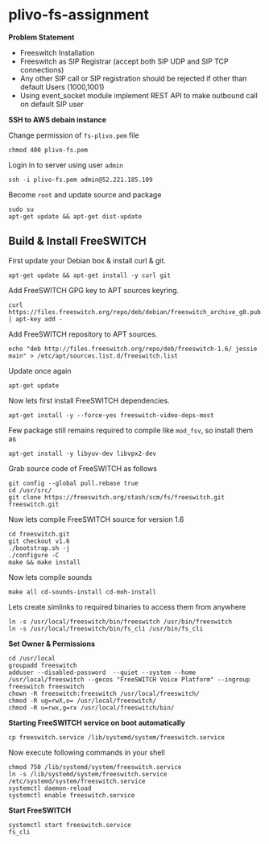 # plivo-fs-assignment

**Problem Statement**
* Freeswitch Installation
* Freeswitch as SIP Registrar (accept both SIP UDP and SIP TCP connections)
* Any other SIP call or SIP registration should be rejected if other than default Users (1000,1001)
* Using event_socket module implement REST API to make outbound call on default SIP user

**SSH to AWS debain instance**

 Change permission of `fs-plivo.pem` file
 
    chmod 400 plivo-fs.pem 
 
 Login in to server using user `admin`
 
    ssh -i plivo-fs.pem admin@52.221.185.109
 
 Become `root` and update source and package
 
    sudo su
    apt-get update && apt-get dist-update 
	
**Build & Install FreeSWITCH**
 -
 First update your Debian box & install curl & git.
 
    apt-get update && apt-get install -y curl git
 
 Add FreeSWITCH GPG key to APT sources keyring.
 
    curl https://files.freeswitch.org/repo/deb/debian/freeswitch_archive_g0.pub | apt-key add -
 
 Add FreeSWITCH repository to APT sources.
 
    echo "deb http://files.freeswitch.org/repo/deb/freeswitch-1.6/ jessie main" > /etc/apt/sources.list.d/freeswitch.list
 
 Update once again 
 
    apt-get update
 
 Now lets first install FreeSWITCH dependencies.
 
    apt-get install -y --force-yes freeswitch-video-deps-most 
 
 Few package still remains required to compile like `mod_fsv`, so install them as
 
    apt-get install -y libyuv-dev libvpx2-dev
 
 Grab source code of FreeSWITCH as follows
 
    git config --global pull.rebase true
    cd /usr/src/
    git clone https://freeswitch.org/stash/scm/fs/freeswitch.git freeswitch.git
 
 Now lets compile FreeSWITCH source for version 1.6
 
    cd freeswitch.git
    git checkout v1.6
    ./bootstrap.sh -j
    ./configure -C
    make && make install
 
 Now lets compile sounds
 
 
    make all cd-sounds-install cd-moh-install
 
 Lets create simlinks to required binaries to access them from anywhere
  
    ln -s /usr/local/freeswitch/bin/freeswitch /usr/bin/freeswitch
    ln -s /usr/local/freeswitch/bin/fs_cli /usr/bin/fs_cli

**Set Owner & Permissions**

    cd /usr/local
    groupadd freeswitch
    adduser --disabled-password  --quiet --system --home /usr/local/freeswitch --gecos "FreeSWITCH Voice Platform" --ingroup freeswitch freeswitch
    chown -R freeswitch:freeswitch /usr/local/freeswitch/
    chmod -R ug=rwX,o= /usr/local/freeswitch/
    chmod -R u=rwx,g=rx /usr/local/freeswitch/bin/

**Starting FreeSWITCH service on boot automatically**
 
    cp freeswitch.service /lib/systemd/system/freeswitch.service

 Now execute following commands in your shell
 
    chmod 750 /lib/systemd/system/freeswitch.service
    ln -s /lib/systemd/system/freeswitch.service /etc/systemd/system/freeswitch.service
    systemctl daemon-reload
    systemctl enable freeswitch.service

**Start FreeSWITCH**
 
    systemctl start freeswitch.service
    fs_cli
